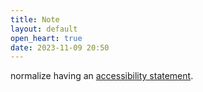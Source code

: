 ```yaml
---
title: Note
layout: default
open_heart: true
date: 2023-11-09 20:50
---
```


normalize having an [accessibility statement](https://muan.co/accessibility-statement).
